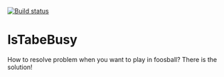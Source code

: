 [![Build status](https://ci.appveyor.com/api/projects/status/gyt998ij5ox8qo7p/branch/try_appveyor?svg=true)](https://ci.appveyor.com/project/jwickowski/istabebusy/branch/try_appveyor)

# IsTabeBusy
How to resolve problem when you want to play in foosball? There is the solution!


